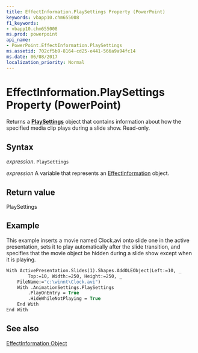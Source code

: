 ```yaml
---
title: EffectInformation.PlaySettings Property (PowerPoint)
keywords: vbapp10.chm655008
f1_keywords:
- vbapp10.chm655008
ms.prod: powerpoint
api_name:
- PowerPoint.EffectInformation.PlaySettings
ms.assetid: 702cf5b9-8164-cd25-e441-566a9a94fc14
ms.date: 06/08/2017
localization_priority: Normal
---
```



# EffectInformation.PlaySettings Property (PowerPoint)

Returns a  **[PlaySettings](PowerPoint.PlaySettings.md)** object that contains information about how the specified media clip plays during a slide show. Read-only.


## Syntax

 _expression_. `PlaySettings`

_expression_ A variable that represents an [EffectInformation](./PowerPoint.EffectInformation.md) object.


## Return value

PlaySettings


## Example

This example inserts a movie named Clock.avi onto slide one in the active presentation, sets it to play automatically after the slide transition, and specifies that the movie object be hidden during a slide show except when it is playing.


```vb
With ActivePresentation.Slides(1).Shapes.AddOLEObject(Left:=10, _
        Top:=10, Width:=250, Height:=250, _
    FileName:="c:\winnt\Clock.avi")
    With .AnimationSettings.PlaySettings
        .PlayOnEntry = True
        .HideWhileNotPlaying = True
    End With
End With
```


## See also


[EffectInformation Object](PowerPoint.EffectInformation.md)


